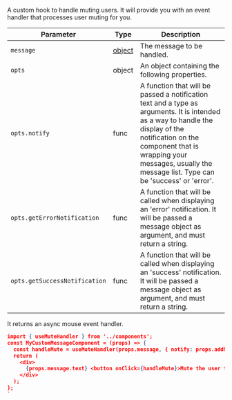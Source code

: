 A custom hook to handle muting users. It will provide you with an event handler that processes user muting for you.

| Parameter                     | Type                                                     | Description                                                                                                                                                                                                                                                |
| ----------------------------- | -------------------------------------------------------- | ---------------------------------------------------------------------------------------------------------------------------------------------------------------------------------------------------------------------------------------------------------- |
| `message`                     | [object](https://getstream.io/chat/docs/#message_format) | The message to be handled.                                                                                                                                                                                                                                 |
| `opts`                        | object                                                   | An object containing the following properties.                                                                                                                                                                                                             |
| `opts.notify`                 | func                                                     | A function that will be passed a notification text and a type as arguments. It is intended as a way to handle the display of the notification on the component that is wrapping your messages, usually the message list. Type can be 'success' or 'error'. |
| `opts.getErrorNotification`   | func                                                     | A function that will be called when displaying an 'error' notification. It will be passed a message object as argument, and must return a string.                                                                                                          |
| `opts.getSuccessNotification` | func                                                     | A function that will be called when displaying an 'success' notification. It will be passed a message object as argument, and must return a string.                                                                                                        |

It returns an async mouse event handler.

```json
import { useMuteHandler } from '../components';
const MyCustomMessageComponent = (props) => {
  const handleMute = useMuteHandler(props.message, { notify: props.addNotification })
  return (
    <div>
      {props.message.text} <button onClick={handleMute}>Mute the user that sent this!</button>
    </div>
  );
};
`
```
